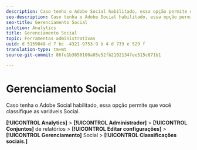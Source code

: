 ```yaml
---
description: Caso tenha o Adobe Social habilitado, essa opção permite que você classifique as variáveis Social.
seo-description: Caso tenha o Adobe Social habilitado, essa opção permite que você classifique as variáveis Social.
seo-title: Gerenciamento Social
solution: Analytics
title: Gerenciamento Social
topic: Ferramentas administrativas
uuid: d 5159048-d 7 bc -4321-9753-9 b 4 d 733 e 529 f
translation-type: tm+mt
source-git-commit: 86fe1b3650100a05e52fb2102134fee515c871b1

---
```



# Gerenciamento Social

Caso tenha o Adobe Social habilitado, essa opção permite que você classifique as variáveis Social.

**[!UICONTROL Analytics]** &gt; **[!UICONTROL Administrador]** &gt; **[!UICONTROL Conjuntos]** de relatórios &gt; **[!UICONTROL Editar configurações]** &gt; **[!UICONTROL Gerenciamento]** Social &gt; **[!UICONTROL Classificações sociais.]**

<!--Meike, link to social user guide?-->